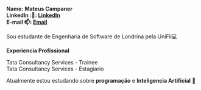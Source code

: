 **Name: Mateus Campaner**<br>
**LinkedIn :💼: [LinkedIn](https://www.linkedin.com/in/mateus-eduardo-campaner-800573213/)**<br>
**E-mail 📫: [Email](mateus.campaner@edu.unifil.br)**<br> 

Sou estudante de Engenharia de Software de Londrina pela UniFil💻<br>

**Experiencia Profissional**<br>

Tata Consultancy Services - Trainee<br>
Tata Consultancy Services - Estagiario<br>

Atualmente estou estudando sobre **programação** e **Inteligencia Artificial** 🤖





